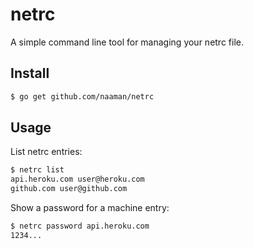 # netrc
A simple command line tool for managing your netrc file.

## Install

```sh
$ go get github.com/naaman/netrc
```

## Usage

List netrc entries:

```sh
$ netrc list
api.heroku.com user@heroku.com
github.com user@github.com
```

Show a password for a machine entry:

```sh
$ netrc password api.heroku.com
1234...
```

